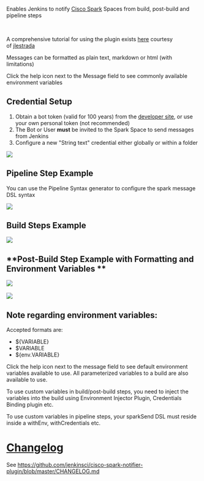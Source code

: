 Enables Jenkins to notify [Cisco Spark](https://web.ciscospark.com/)
Spaces from build, post-build and pipeline steps

 

A comprehensive tutorial for using the plugin
exists [here](https://jlestrada.github.io/pages/CiscoSpark/) courtesy
of [jlestrada](https://jlestrada.github.io/)

Messages can be formatted as plain text, markdown or html (with
limitations)

Click the help icon next to the Message field to see commonly available
environment variables

## **Credential Setup**

1.  Obtain a bot token (valid for 100 years) from the [developer
    site](https://developer.ciscospark.com/add-bot.html), or use your
    own personal token (not recommended)
2.  The Bot or User **must** be invited to the Spark Space to send
    messages from Jenkins
3.  Configure a new "String text" credential either globally or within a
    folder

![](docs/images/Screen_Shot_2016-12-20_at_10.48.43_PM.png)

## **Pipeline Step Example**

You can use the Pipeline Syntax generator to configure the spark message
DSL syntax

![](docs/images/Screen_Shot_2017-05-08_at_5.10.36_PM.png)

## **Build Steps Example**

![](docs/images/Screen_Shot_2016-10-27_at_7.17.10_PM.png)

## **Post-Build Step Example with Formatting and Environment Variables **

![](docs/images/Screen_Shot_2016-10-27_at_8.02.12_PM.png) 

![](docs/images/Screen_Shot_2016-10-27_at_8.08.03_PM.png)

## Note regarding environment variables:

Accepted formats are:

-   ${VARIABLE}
-   $VARIABLE
-   ${env.VARIABLE}

Click the help icon next to the message field to see default environment
variables available to use. All parameterized variables to a build are
also available to use.

To use custom variables in build/post-build steps, you need to inject
the variables into the build using Environment Injector Plugin,
Credentials Binding plugin etc.

To use custom variables in pipeline steps, your sparkSend DSL must
reside inside a withEnv, withCredentials etc.

# [Changelog](https://github.com/jenkinsci/docker-plugin/blob/master/CHANGELOG.md)

See <https://github.com/jenkinsci/cisco-spark-notifier-plugin/blob/master/CHANGELOG.md>
